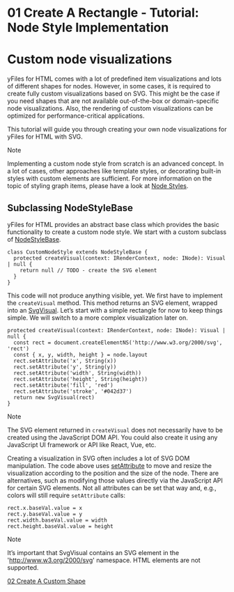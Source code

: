 <!--
 //////////////////////////////////////////////////////////////////////////////
 // @license
 // This file is part of yFiles for HTML 2.6.0.4.
 // Use is subject to license terms.
 //
 // Copyright (c) 2000-2024 by yWorks GmbH, Vor dem Kreuzberg 28,
 // 72070 Tuebingen, Germany. All rights reserved.
 //
 //////////////////////////////////////////////////////////////////////////////
-->
# 01 Create A Rectangle - Tutorial: Node Style Implementation

# Custom node visualizations

yFiles for HTML comes with a lot of predefined item visualizations and lots of different shapes for nodes. However, in some cases, it is required to create fully custom visualizations based on SVG. This might be the case if you need shapes that are not available out-of-the-box or domain-specific node visualizations. Also, the rendering of custom visualizations can be optimized for performance-critical applications.

This tutorial will guide you through creating your own node visualizations for yFiles for HTML with SVG.

Note

Implementing a custom node style from scratch is an advanced concept. In a lot of cases, other approaches like template styles, or decorating built-in styles with custom elements are sufficient. For more information on the topic of styling graph items, please have a look at [Node Styles](https://docs.yworks.com/yfileshtml/#/dguide/styles-node_styles).

## Subclassing NodeStyleBase

yFiles for HTML provides an abstract base class which provides the basic functionality to create a custom node style. We start with a custom subclass of [NodeStyleBase](https://docs.yworks.com/yfileshtml/#/api/NodeStyleBase).

```
class CustomNodeStyle extends NodeStyleBase {
  protected createVisual(context: IRenderContext, node: INode): Visual | null {
    return null // TODO - create the SVG element
  }
}
```

This code will not produce anything visible, yet. We first have to implement the `createVisual` method. This method returns an SVG element, wrapped into an [SvgVisual](https://docs.yworks.com/yfileshtml/#/api/SvgVisual). Let’s start with a simple rectangle for now to keep things simple. We will switch to a more complex visualization later on.

```
protected createVisual(context: IRenderContext, node: INode): Visual | null {
  const rect = document.createElementNS('http://www.w3.org/2000/svg', 'rect')
  const { x, y, width, height } = node.layout
  rect.setAttribute('x', String(x))
  rect.setAttribute('y', String(y))
  rect.setAttribute('width', String(width))
  rect.setAttribute('height', String(height))
  rect.setAttribute('fill', 'red')
  rect.setAttribute('stroke', '#042d37')
  return new SvgVisual(rect)
}
```

Note

The SVG element returned in `createVisual` does not necessarily have to be created using the JavaScript DOM API. You could also create it using any JavaScript UI framework or API like React, Vue, etc.

Creating a visualization in SVG often includes a lot of SVG DOM manipulation. The code above uses [setAttribute](https://developer.mozilla.org/docs/Web/API/Element/setAttribute) to move and resize the visualization according to the position and the size of the node. There are alternatives, such as modifying those values directly via the JavaScript API for certain SVG elements. Not all attributes can be set that way and, e.g., colors will still require `setAttribute` calls:

```
rect.x.baseVal.value = x
rect.y.baseVal.value = y
rect.width.baseVal.value = width
rect.height.baseVal.value = height
```

Note

It’s important that SvgVisual contains an SVG element in the 'http://www.w3.org/2000/svg' namespace. HTML elements are not supported.

[02 Create A Custom Shape](../../tutorial-style-implementation-node/02-create-a-custom-shape/)
